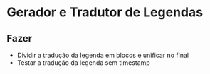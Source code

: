 # Gerador e Tradutor de Legendas

## Fazer
- Dividir a tradução da legenda em blocos e unificar no final
- Testar a tradução da legenda sem timestamp